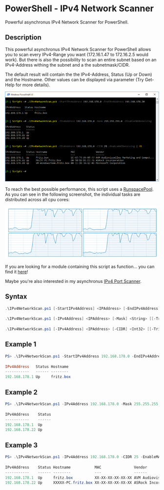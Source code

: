 # PowerShell - IPv4 Network Scanner

Powerful asynchronus IPv4 Network Scanner for PowerShell.

## Description

This powerful asynchronus IPv4 Network Scanner for PowerShell allows you to scan every IPv4-Range you want (172.16.1.47 to 172.16.2.5 would work). But there is also the possibility to scan an entire subnet based on an IPv4-Address withing the subnet and a the subnetmask/CIDR.

The default result will contain the the IPv4-Address, Status (Up or Down) and the Hostname. Other values can be displayed via parameter (Try Get-Help for more details).

![Screenshot](Documentation/Images/IPv4NetworkScan.png?raw=true "IPv4NetworkScan")

To reach the best possible performance, this script uses a [RunspacePool](https://msdn.microsoft.com/en-US/library/system.management.automation.runspaces.runspacepool(v=vs.85).aspx). As you can see in the following screenshot, the individual tasks are distributed across all cpu cores:

![Screenshot](Documentation/Images/IPv4NetworkScan_CPUusage.png?raw=true "CPU usage")

If you are looking for a module containing this script as function... you can find it [here](https://github.com/BornToBeRoot/PowerShell)!

Maybe you're also interested in my asynchronus [IPv4 Port Scanner](https://github.com/BornToBeRoot/PowerShell_IPv4PortScanner).

## Syntax

```powershell
.\IPv4NetworkScan.ps1 [-StartIPv4Address] <IPAddress> [-EndIPv4Address] <IPAddress> [[-Tries] <Int32>] [[-Threads] <Int32>] [[-DisableDNSResolving]] [[-EnableMACResolving]] [[-ExtendedInformations]] [[-IncludeInactive]] [[-UpdateList]] [<CommonParameters>]

.\IPv4NetworkScan.ps1 [-IPv4Address] <IPAddress> [-Mask] <String> [[-Tries] <Int32>] [[-Threads] <Int32>] [[-DisableDNSResolving]] [[-EnableMACResolving]] [[-ExtendedInformations]] [[-IncludeInactive]] [[-UpdateList]] [<CommonParameters>]

.\IPv4NetworkScan.ps1 [-IPv4Address] <IPAddress> [-CIDR] <Int32> [[-Tries] <Int32>] [[-Threads] <Int32>] [[-DisableDNSResolving]] [[-EnableMACResolving]] [[-ExtendedInformations]] [[-IncludeInactive]] [[-UpdateList]] [<CommonParameters>]
```

## Example 1

```powershell
PS> .\IPv4NetworkScan.ps1 -StartIPv4Address 192.168.178.0 -EndIPv4Address 192.168.178.20

IPv4Address   Status Hostname
-----------   ------ --------
192.168.178.1 Up     fritz.box
```

## Example 2

```powershell
PS> .\IPv4NetworkScan.ps1 -IPv4Address 192.168.178.0 -Mask 255.255.255.0 -DisableDNSResolving

IPv4Address    Status
-----------    ------
192.168.178.1  Up
192.168.178.22 Up
```

## Example 3

```powershell
PS> .\IPv4NetworkScan.ps1 -IPv4Address 192.168.178.0 -CIDR 25 -EnableMACResolving

IPv4Address    Status Hostname           MAC               Vendor
-----------    ------ --------           ---               ------
192.168.178.1  Up     fritz.box          XX-XX-XX-XX-XX-XX AVM Audiovisuelles Marketing und Computersysteme GmbH
192.168.178.22 Up     XXXXX-PC.fritz.box XX-XX-XX-XX-XX-XX ASRock Incorporation
```
